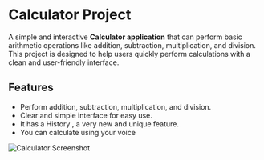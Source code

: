 # Calculator Project

A simple and interactive **Calculator application** that can perform basic arithmetic operations like addition, subtraction, multiplication, and division. This project is designed to help users quickly perform calculations with a clean and user-friendly interface.

## Features
- Perform addition, subtraction, multiplication, and division.
- Clear and simple interface for easy use.
- It has a History , a very new and unique feature.
- You can calculate using your voice


![Calculator Screenshot](Projects/images/calculator-screenshot.png)


